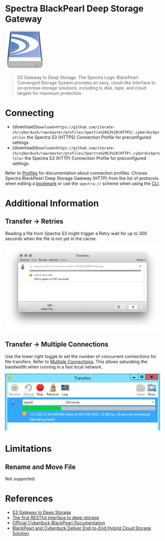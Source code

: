 Spectra BlackPearl Deep Storage Gateway
===

![Spectra Drive Icon](_images/spectra_128x128.png)

> S3 Gateway to Deep Storage. The Spectra Logic BlackPearl Converged Storage System provides an easy, cloud-like interface to on-premise storage solutions, including to disk, tape, and cloud targets for maximum protection.

# Connecting

- {download}`Download<https://github.com/iterate-ch/cyberduck/raw/master/profiles/Spectra%20S3%20(HTTPS).cyberduckprofile>` the Spectra S3 (HTTPS) Connection Profile for preconfigured settings.
- {download}`Download<https://github.com/iterate-ch/cyberduck/raw/master/profiles/Spectra%20S3%20(HTTP).cyberduckprofile>` the Spectra S3 (HTTP) Connection Profile for preconfigured settings.

Refer to [Profiles](../cyberduck/connection.md#connection-profiles) for documentation about connection profiles. Choose Spectra BlackPearl Deep Storage Gateway (HTTP) from the list of protocols when editing a [bookmark](../cyberduck/bookmarks.md) or use the `spectra://` scheme when using the [CLI](../cli/index.md).

# Additional Information

## Transfer → Retries

Reading a file from Spectra S3 might trigger a Retry wait for up to 300 seconds when the file is not yet in the cache.

![Cache Retry](_images/Cache_Retry.png)

## Transfer → Multiple Connections

Use the lower right toggle to set the number of concurrent connections for file transfers. Refer to [Multiple Connections](../cyberduck/transfer.md#connections). This allows saturating the bandwidth when running in a fast local network.

![10GbE Transfer](_images/10GbE_Transfer.png)

# Limitations

## Rename and Move File

Not supported.

# References

- [S3 Gateway to Deep Storage](https://www.spectralogic.com/products/blackpearl/)
- [The first RESTful interface to deep storage](https://www.spectralogic.com/products/spectra-s3/)
- [Official Cyberduck BlackPearl Documentation](https://developer.spectralogic.com/cyberduck/)
- [BlackPearl and Cyberduck Deliver End-to-End Hybrid Cloud Storage Solution](https://edge.spectralogic.com/index.cfm?&fuseaction=home.displayFile&DocID=4839)